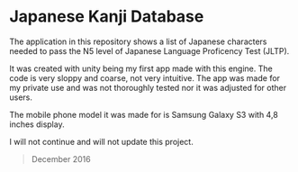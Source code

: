 # Japanese Kanji Database
The application in this repository shows a list of Japanese characters needed to pass the N5 level of Japanese Language Proficency Test (JLTP).


It was created with unity being my first app made with this engine. The code is very sloppy and coarse, not very intuitive. The app was made for my private use
and was not thoroughly tested nor it was adjusted for other users.


The mobile phone model it was made for is Samsung Galaxy S3 with 4,8 inches display.

I will not continue and will not update this project.

>December 2016
